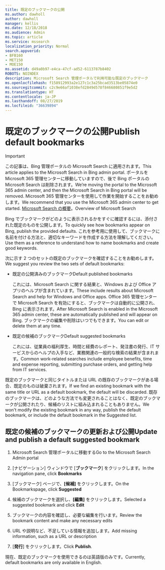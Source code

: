 ```yaml
---
title: 既定のブックマークの公開
ms.author: dawholl
author: dawholl
manager: kellis
ms.date: 12/18/2018
ms.audience: Admin
ms.topic: article
ms.service: mssearch
localization_priority: Normal
search.appverid:
- BFB160
- MET150
- MOE150
ms.assetid: d49a0b97-e4ca-47cf-ad52-6113787b8402
ROBOTS: NOINDEX
description: Microsoft Search 管理ポータルで利用可能な既定のブックマーク
ms.openlocfilehash: f158912993a2e127c1c3a25bcad3513be05874e0
ms.sourcegitcommit: c2c9e66af1038efd2849d578f846680851f9e5d2
ms.translationtype: HT
ms.contentlocale: ja-JP
ms.lasthandoff: 08/27/2019
ms.locfileid: "36639894"
---
```

# <a name="publish-default-bookmarks"></a><span data-ttu-id="ab78c-103">既定のブックマークの公開</span><span class="sxs-lookup"><span data-stu-id="ab78c-103">Publish default bookmarks</span></span>

> [!IMPORTANT]
> <span data-ttu-id="ab78c-104">この記事は、Bing 管理ポータルの Microsoft Search に適用されます。</span><span class="sxs-lookup"><span data-stu-id="ab78c-104">This article applies to the Microsoft Search in Bing admin portal.</span></span> <span data-ttu-id="ab78c-105">ポータルを Microsoft 365 管理センターに移動していますので、後で Bing ポータルの Microsoft Search は削除されます。</span><span class="sxs-lookup"><span data-stu-id="ab78c-105">We’re moving the portal to the Microsoft 365 admin center, and then the Microsoft Search in Bing portal will be removed.</span></span> <span data-ttu-id="ab78c-106">Microsoft 365 管理センターを使用して作業を開始することをお勧めします。</span><span class="sxs-lookup"><span data-stu-id="ab78c-106">We recommend that you use the Microsoft 365 admin center to get started.</span></span> <span data-ttu-id="ab78c-107">[Microsoft Search の概要](overview-microsoft-search.md)。</span><span class="sxs-lookup"><span data-stu-id="ab78c-107">Overview of Microsoft Search</span></span>

<span data-ttu-id="ab78c-108">Bing でブックマークがどのように表示されるかをすぐに確認するには、添付された既定のものを公開します。</span><span class="sxs-lookup"><span data-stu-id="ab78c-108">To quickly see how bookmarks appear on Bing, publish the provided defaults.</span></span> <span data-ttu-id="ab78c-109">これを参考用に使用して、ブックマークに名前を付ける方法と、適切なキーワードを作成する方法を理解してください。</span><span class="sxs-lookup"><span data-stu-id="ab78c-109">Use them as a reference to understand how to name bookmarks and create good keywords.</span></span>
  
<span data-ttu-id="ab78c-110">次に示す 2 つのセットの既定のブックマークを確認することをお勧めします。</span><span class="sxs-lookup"><span data-stu-id="ab78c-110">We suggest you review the two sets of default bookmarks:</span></span>
  
- <span data-ttu-id="ab78c-111">既定の公開済みのブックマーク</span><span class="sxs-lookup"><span data-stu-id="ab78c-111">Default published bookmarks</span></span>
    
    <span data-ttu-id="ab78c-112">これには、Microsoft Search に関する結果と、Windows および Office アプリのヘルプが含まれています。</span><span class="sxs-lookup"><span data-stu-id="ab78c-112">These include results about Microsoft Search and help for Windows and Office apps.</span></span> <span data-ttu-id="ab78c-113">Office 365 管理センターで Microsoft Search を有効にすると、ブックマークは自動的に公開され、Bing に表示されます。</span><span class="sxs-lookup"><span data-stu-id="ab78c-113">After Microsoft Search is enabled in the Microsoft 365 admin center, these are automatically published and will appear on Bing.</span></span> <span data-ttu-id="ab78c-114">ブックマークの編集や削除はいつでもできます。</span><span class="sxs-lookup"><span data-stu-id="ab78c-114">You can edit or delete them at any time.</span></span>
    
- <span data-ttu-id="ab78c-115">既定の候補のブックマーク</span><span class="sxs-lookup"><span data-stu-id="ab78c-115">Default suggested bookmarks</span></span>
    
    <span data-ttu-id="ab78c-116">これには、従業員の福利厚生、時間と経費のレポート、発注書の発行、IT サービスからのヘルプの入手など、業務関連の一般的な検索の結果が含まれます。</span><span class="sxs-lookup"><span data-stu-id="ab78c-116">Common work-related searches include employee benefits, time and expense reporting, submitting purchase orders, and getting help from IT services.</span></span>
    
<span data-ttu-id="ab78c-117">既定のブックマークと同じタイトルまたは URL の既存のブックマークがある場合、既定のものは破棄されます。</span><span class="sxs-lookup"><span data-stu-id="ab78c-117">If we find an existing bookmark with the same title or URL as a default bookmark, the default will be discarded.</span></span> <span data-ttu-id="ab78c-118">既存のブックマークは、どのような方法でも変更されることはなく、既定のブックマークが公開されたり、候補のリストに組み込まれることもありません。</span><span class="sxs-lookup"><span data-stu-id="ab78c-118">We won't modify the existing bookmark in any way, publish the default bookmark, or include the default bookmark in the Suggested list.</span></span>
  
## <a name="update-and-publish-a-default-suggested-bookmark"></a><span data-ttu-id="ab78c-119">既定の候補のブックマークの更新および公開</span><span class="sxs-lookup"><span data-stu-id="ab78c-119">Update and publish a default suggested bookmark</span></span>

1. <span data-ttu-id="ab78c-120">Microsoft Search 管理ポータルに移動する</span><span class="sxs-lookup"><span data-stu-id="ab78c-120">Go to the Microsoft Search Admin portal</span></span>
    
2. <span data-ttu-id="ab78c-121">[ナビゲーション] ウィンドウで [**ブックマーク**] をクリックします。</span><span class="sxs-lookup"><span data-stu-id="ab78c-121">In the navigation pane, click **Bookmarks**</span></span>
    
3. <span data-ttu-id="ab78c-122">[ブックマーク] ページで、**[候補]** をクリックします。</span><span class="sxs-lookup"><span data-stu-id="ab78c-122">On the Bookmarkspage, click **Suggested**</span></span>
    
4. <span data-ttu-id="ab78c-123">候補のブックマークを選択し、**[編集]** をクリックします。</span><span class="sxs-lookup"><span data-stu-id="ab78c-123">Selected a suggested bookmark and click **Edit**</span></span>
    
5. <span data-ttu-id="ab78c-124">ブックマークの内容を確認し、必要な編集を行います。</span><span class="sxs-lookup"><span data-stu-id="ab78c-124">Review the bookmark content and make any necessary edits</span></span>
    
6. <span data-ttu-id="ab78c-125">URL や説明など、不足している情報を追加します。</span><span class="sxs-lookup"><span data-stu-id="ab78c-125">Add missing information, such as a URL or description</span></span>
    
7. <span data-ttu-id="ab78c-126">[**発行**] をクリックします。</span><span class="sxs-lookup"><span data-stu-id="ab78c-126">Click **Publish**.</span></span>
    
<span data-ttu-id="ab78c-127">現在、既定のブックマークを使用できるのは英語版のみです。</span><span class="sxs-lookup"><span data-stu-id="ab78c-127">Currently, default bookmarks are only available in English.</span></span> 

  

